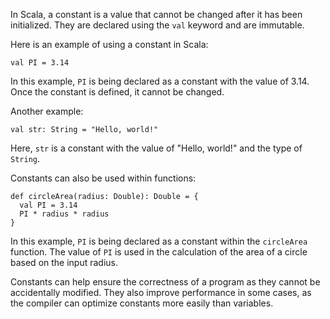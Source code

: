 In Scala, a constant is a value that cannot be changed after it has been initialized. They are declared using the `val` keyword and are immutable.

Here is an example of using a constant in Scala:

```
val PI = 3.14
```

In this example, `PI` is being declared as a constant with the value of 3.14. Once the constant is defined, it cannot be changed.

Another example:

```
val str: String = "Hello, world!"
```

Here, `str` is a constant with the value of "Hello, world!" and the type of `String`.

Constants can also be used within functions:

```
def circleArea(radius: Double): Double = {
  val PI = 3.14
  PI * radius * radius
}
```

In this example, `PI` is being declared as a constant within the `circleArea` function. The value of `PI` is used in the calculation of the area of a circle based on the input radius.

Constants can help ensure the correctness of a program as they cannot be accidentally modified. They also improve performance in some cases, as the compiler can optimize constants more easily than variables.
